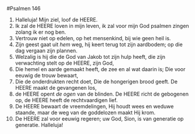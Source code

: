 #Psalmen 146
1. Halleluja! Mijn ziel, loof de HEERE. 
2. Ik zal de HEERE loven in mijn leven, ik zal voor mijn God psalmen zingen zolang ik er nog ben. 
3. Vertrouw niet op edelen, op het mensenkind, bij wie geen heil is. 
4. Zijn geest gaat uit *hem* weg, hij keert terug tot zijn aardbodem; op die dag vergaan zijn plannen. 
5. Welzalig is hij die de God van Jakob tot zijn hulp heeft, die zijn verwachting stelt op de HEERE, zijn God, 
6. Die hemel en aarde gemaakt heeft, de zee en al wat daarin is; Die voor eeuwig de trouw bewaart, 
7. Die de onderdrukten recht doet, Die de hongerigen brood geeft. De HEERE maakt de gevangenen los, 
8. de HEERE opent *de ogen* van de blinden. De HEERE richt de gebogenen op, de HEERE heeft de rechtvaardigen lief. 
9. De HEERE bewaart de vreemdelingen, Hij houdt wees en weduwe staande, maar de weg van de goddelozen maakt Hij krom. 
10. De HEERE zal voor eeuwig regeren; uw God, Sion, is van generatie op generatie. Halleluja!
